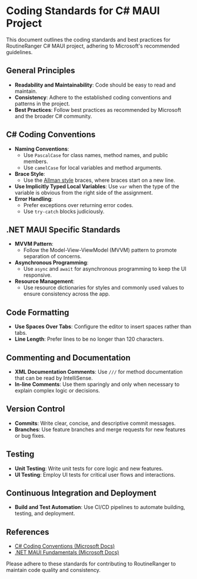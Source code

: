 # Coding Standards for C# MAUI Project

This document outlines the coding standards and best practices for RoutineRanger C# MAUI project, adhering to Microsoft's recommended guidelines.

## General Principles

- **Readability and Maintainability**: Code should be easy to read and maintain.
- **Consistency**: Adhere to the established coding conventions and patterns in the project.
- **Best Practices**: Follow best practices as recommended by Microsoft and the broader C# community.

## C# Coding Conventions

- **Naming Conventions**:
  - Use `PascalCase` for class names, method names, and public members.
  - Use `camelCase` for local variables and method arguments.
- **Brace Style**:
  - Use the [Allman style](https://en.wikipedia.org/wiki/Indentation_style#Allman_style) braces, where braces start on a new line.
- **Use Implicitly Typed Local Variables**: Use `var` when the type of the variable is obvious from the right side of the assignment.
- **Error Handling**:
  - Prefer exceptions over returning error codes.
  - Use `try-catch` blocks judiciously.

## .NET MAUI Specific Standards

- **MVVM Pattern**:
  - Follow the Model-View-ViewModel (MVVM) pattern to promote separation of concerns.
- **Asynchronous Programming**:
  - Use `async` and `await` for asynchronous programming to keep the UI responsive.
- **Resource Management**:
  - Use resource dictionaries for styles and commonly used values to ensure consistency across the app.

## Code Formatting

- **Use Spaces Over Tabs**: Configure the editor to insert spaces rather than tabs.
- **Line Length**: Prefer lines to be no longer than 120 characters.

## Commenting and Documentation

- **XML Documentation Comments**: Use `///` for method documentation that can be read by IntelliSense.
- **In-line Comments**: Use them sparingly and only when necessary to explain complex logic or decisions.

## Version Control

- **Commits**: Write clear, concise, and descriptive commit messages.
- **Branches**: Use feature branches and merge requests for new features or bug fixes.

## Testing

- **Unit Testing**: Write unit tests for core logic and new features.
- **UI Testing**: Employ UI tests for critical user flows and interactions.

## Continuous Integration and Deployment

- **Build and Test Automation**: Use CI/CD pipelines to automate building, testing, and deployment.

## References

- [C# Coding Conventions (Microsoft Docs)](https://docs.microsoft.com/en-us/dotnet/csharp/fundamentals/coding-style/coding-conventions)
- [.NET MAUI Fundamentals (Microsoft Docs)](https://docs.microsoft.com/en-us/dotnet/maui/fundamentals/)

Please adhere to these standards for contributing to RoutineRanger to maintain code quality and consistency.
